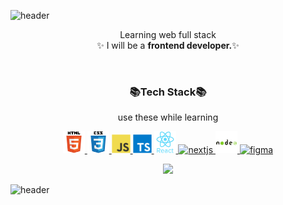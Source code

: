 ![header](https://capsule-render.vercel.app/api?type=waving&color=gradient&customColorList=6&height=200&section=header&text=Hello!%20Salut!%20안녕하세요!&fontSize=32&&animation=twinkling)
<p align="center">
Learning web full stack
<br>
✨ I will be a <b>frontend developer.</b>✨ 
</p>
<br>
<h3 align="center">📚Tech Stack📚</h3>
<p align="center">use these while learning
</p>
<p align="center"><a href="https://www.w3.org/html/" target="_blank" rel="noreferrer"> <img src="https://raw.githubusercontent.com/devicons/devicon/master/icons/html5/html5-original-wordmark.svg" alt="html5" width="35" height="35"/> </a><a href="https://www.w3schools.com/css/" target="_blank" rel="noreferrer"> <img src="https://raw.githubusercontent.com/devicons/devicon/master/icons/css3/css3-original-wordmark.svg" alt="css3" width="35" height="35"/> </a>  <a href="https://developer.mozilla.org/en-US/docs/Web/JavaScript" target="_blank" rel="noreferrer"> <img src="https://raw.githubusercontent.com/devicons/devicon/master/icons/javascript/javascript-original.svg" alt="javascript" width="30" height="30"/> </a> <a href="https://www.typescriptlang.org/" target="_blank" rel="noreferrer"> <img src="https://raw.githubusercontent.com/devicons/devicon/master/icons/typescript/typescript-original.svg" alt="typescript" width="30" height="30"/> </a> <a href="https://reactjs.org/" target="_blank" rel="noreferrer"> <img src="https://raw.githubusercontent.com/devicons/devicon/master/icons/react/react-original-wordmark.svg" alt="react" width="35" height="35"/> </a><a href="https://nextjs.org/" target="_blank" rel="noreferrer"> <img src="https://cdn.worldvectorlogo.com/logos/nextjs-2.svg" alt="nextjs" width="35" height="35"/> </a> <a href="https://nodejs.org" target="_blank" rel="noreferrer"> <img src="https://raw.githubusercontent.com/devicons/devicon/master/icons/nodejs/nodejs-original-wordmark.svg" alt="nodejs" width="35" height="35"/> </a> <a href="https://www.figma.com/" target="_blank" rel="noreferrer"> <img src="https://www.vectorlogo.zone/logos/figma/figma-icon.svg" alt="figma" width="30" height="30"/> </a> </p>

<p align="center">
<img src="https://github-readme-stats.vercel.app/api/top-langs/?username=m2jung&layout=compact">
</p>
<!-- 	<div align="center">
	<img src="https://img.shields.io/badge/Java-purple?style=flat&logo=Java&logoColor=white" />
	<img src="https://img.shields.io/badge/OracleSQL-tomato?style=flat&logo=OracleSQL&logoColor=white" />
</div> -->



![header](https://capsule-render.vercel.app/api?type=waving&color=gradient&customColorList=6&height=100&section=footer)



